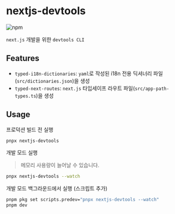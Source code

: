 # nextjs-devtools

![npm](https://img.shields.io/npm/v/nextjs-devtools)

`next.js` 개발을 위한 `devtools CLI`

## Features

- `typed-i18n-dictionaries`: `yaml`로 작성된 i18n 전용 딕셔너리 파일(`src/dictionaries.json`)을 생성
- `typed-next-routes`: `next.js` 타입세이프 라우트 파일(`src/app-path-types.ts`)을 생성

## Usage

프로덕션 빌드 전 실행

```bash
pnpx nextjs-devtools
```

개발 모드 실행

> 메모리 사용량이 늘어날 수 있습니다.

```bash
pnpx nextjs-devtools --watch
```

개발 모드 백그라운드에서 실행 (스크립트 추가)

```bash
pnpm pkg set scripts.predev="pnpx nextjs-devtools --watch"
pnpm dev
```